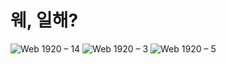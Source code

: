 # 웨, 일해?
![Web 1920 – 14](https://user-images.githubusercontent.com/66160055/190108034-178f76b2-7a36-40bb-9114-a9262167340c.png)
![Web 1920 – 3](https://user-images.githubusercontent.com/66160055/190108038-2534b519-13c0-478a-b71f-9eec4919023c.png)
![Web 1920 – 5](https://user-images.githubusercontent.com/66160055/190108041-92b7efa0-39cd-48f2-947f-75d98c120387.png)
